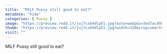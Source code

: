 ```yaml
---
title:  "MILF Pussy still good to eat?"
metadate: "hide"
categories: [ Pussy ]
image: "https://preview.redd.it/juj7cxb9dlp51.jpg?auto=webp&s=3ed7ac498d3b89825c057a9898e425d487be75a3"
thumb: "https://preview.redd.it/juj7cxb9dlp51.jpg?width=320&crop=smart&auto=webp&s=07e67c634d5e17e953f851820da9f4a501dc3d5c"
visit: ""
---
```

MILF Pussy still good to eat?
